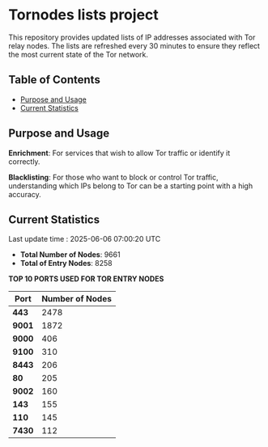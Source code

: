 # Tornodes lists project

This repository provides updated lists of IP addresses associated with Tor relay nodes. The lists are refreshed every 30 minutes to ensure they reflect the most current state of the Tor network.

## Table of Contents

- [Purpose and Usage](#purpose-and-usage)
- [Current Statistics](#current-statistics)


## Purpose and Usage

**Enrichment**: For services that wish to allow Tor traffic or identify it correctly.

**Blacklisting**: For those who want to block or control Tor traffic, understanding which IPs belong to Tor can be a starting point with a high accuracy.

## Current Statistics

Last update time : 2025-06-06 07:00:20 UTC

- **Total Number of Nodes**: 9661
- **Total of Entry Nodes**: 8258

**TOP 10 PORTS USED FOR TOR ENTRY NODES**

| **Port** | **Number of Nodes** |
|------|-----------------|
| **443**   | 2478  |
| **9001**   | 1872  |
| **9000**   | 406  |
| **9100**   | 310  |
| **8443**   | 206  |
| **80**   | 205  |
| **9002**   | 160  |
| **143**   | 155  |
| **110**   | 145  |
| **7430**   | 112  |

